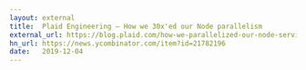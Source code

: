 ```yaml
---
layout: external
title:  Plaid Engineering — How we 30x'ed our Node parallelism
external_url: https://blog.plaid.com/how-we-parallelized-our-node-service-by-30x/
hn_url: https://news.ycombinator.com/item?id=21782196
date:   2019-12-04
---
```

